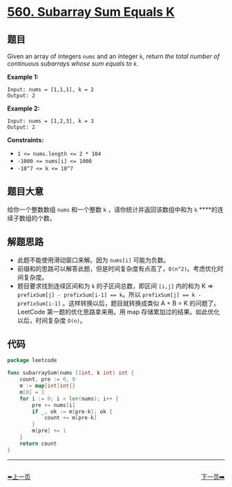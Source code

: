 # [560. Subarray Sum Equals K](https://leetcode.com/problems/subarray-sum-equals-k/)


## 题目

Given an array of integers `nums` and an integer `k`, return *the total number of continuous subarrays whose sum equals to `k`*.

**Example 1:**

```
Input: nums = [1,1,1], k = 2
Output: 2

```

**Example 2:**

```
Input: nums = [1,2,3], k = 3
Output: 2

```

**Constraints:**

- `1 <= nums.length <= 2 * 104`
- `-1000 <= nums[i] <= 1000`
- `-10^7 <= k <= 10^7`

## 题目大意

给你一个整数数组 `nums` 和一个整数 `k` ，请你统计并返回该数组中和为 `k` ****的连续子数组的个数。

## 解题思路

- 此题不能使用滑动窗口来解。因为 `nums[i]` 可能为负数。
- 前缀和的思路可以解答此题，但是时间复杂度有点高了，`O(n^2)`。考虑优化时间复杂度。
- 题目要求找到连续区间和为 `k` 的子区间总数，即区间 `[i,j]` 内的和为 K ⇒ `prefixSum[j] - prefixSum[i-1] == k`。所以 `prefixSum[j] == k - prefixSum[i-1]` 。这样转换以后，题目就转换成类似 A + B = K 的问题了。LeetCode 第一题的优化思路拿来用。用 map 存储累加过的结果。如此优化以后，时间复杂度 `O(n)`。

## 代码

```go
package leetcode

func subarraySum(nums []int, k int) int {
	count, pre := 0, 0
	m := map[int]int{}
	m[0] = 1
	for i := 0; i < len(nums); i++ {
		pre += nums[i]
		if _, ok := m[pre-k]; ok {
			count += m[pre-k]
		}
		m[pre] += 1
	}
	return count
}
```


----------------------------------------------
<div style="display: flex;justify-content: space-between;align-items: center;">
<p><a href="https://books.halfrost.com/leetcode/ChapterFour/0500~0599/0559.Maximum-Depth-of-N-ary-Tree/">⬅️上一页</a></p>
<p><a href="https://books.halfrost.com/leetcode/ChapterFour/0500~0599/0561.Array-Partition/">下一页➡️</a></p>
</div>
